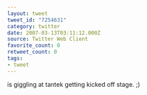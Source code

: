 ```yaml
---
layout: tweet
tweet_id: "7254631"
category: twitter
date: 2007-03-13T03:11:12.000Z
source: Twitter Web Client
favorite_count: 0
retweet_count: 0
tags:
- tweet
---
```


is giggling at tantek getting kicked off stage. ;)
